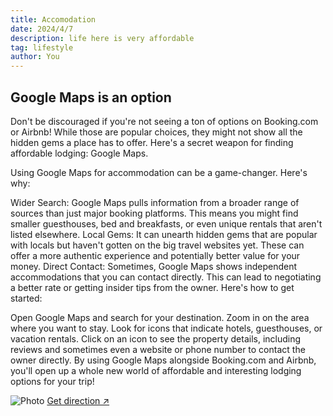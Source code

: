 ```yaml
---
title: Accomodation
date: 2024/4/7
description: life here is very affordable
tag: lifestyle
author: You
---
```


## Google Maps is an option
Don't be discouraged if you're not seeing a ton of options on Booking.com or Airbnb!  While those are popular choices, they might not show all the hidden gems a place has to offer. Here's a secret weapon for finding affordable lodging: Google Maps.

Using Google Maps for accommodation can be a game-changer. Here's why:

Wider Search: Google Maps pulls information from a broader range of sources than just major booking platforms. This means you might find smaller guesthouses, bed and breakfasts, or even unique rentals that aren't listed elsewhere.
Local Gems: It can unearth hidden gems that are popular with locals but haven't gotten on the big travel websites yet. These can offer a more authentic experience and potentially better value for your money.
Direct Contact: Sometimes, Google Maps shows independent accommodations that you can contact directly. This can lead to negotiating a better rate or getting insider tips from the owner.
Here's how to get started:

Open Google Maps and search for your destination.
Zoom in on the area where you want to stay.
Look for icons that indicate hotels, guesthouses, or vacation rentals.
Click on an icon to see the property details, including reviews and sometimes even a website or phone number to contact the owner directly.
By using Google Maps alongside Booking.com and Airbnb, you'll open up a whole new world of affordable and interesting lodging options for your trip!

<Image
  src="/images/christina.jpg"
  alt="Photo"
  width={1125}
  height={350}
  priority
  className="next-image"
/>
[Get direction ↗ ](https://www.google.de/maps/place/Chez+Cristina/@12.4974711,124.2829363,18z/data=!4m9!3m8!1s0x33a74dd36a402987:0x69a54fa67616353e!5m2!4m1!1i2!8m2!3d12.497325!4d124.2819788!16s%2Fg%2F11svtrbyrz?entry=ttu)
